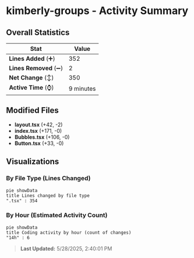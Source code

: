 # kimberly-groups - Activity Summary 

## Overall Statistics

| Stat                   | Value                                                             |
| ---------------------- | ----------------------------------------------------------------- |
| **Lines Added** (➕)   | 352                                          |
| **Lines Removed** (➖) | 2                                        |
| **Net Change** (↕)    | 350                |
| **Active Time** (⌚)   | 9 minutes |


## Modified Files
- **layout.tsx** (+42, -2)
- **index.tsx** (+171, -0)
- **Bubbles.tsx** (+106, -0)
- **Button.tsx** (+33, -0)

## Visualizations

### By File Type (Lines Changed)

```mermaid
pie showData
title Lines changed by file type
".tsx" : 354
```

### By Hour (Estimated Activity Count)

```mermaid
pie showData
title Coding activity by hour (count of changes)
"14h" : 6
```


> **Last Updated:** 5/28/2025, 2:40:01 PM